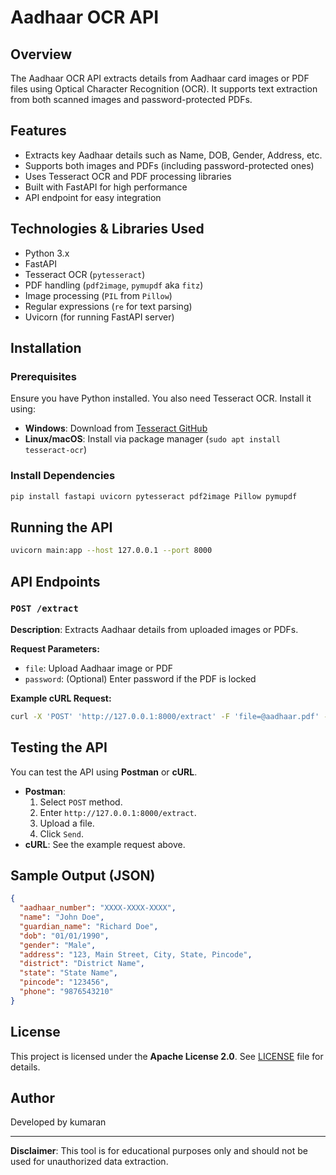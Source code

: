 # Aadhaar OCR API

## Overview
The Aadhaar OCR API extracts details from Aadhaar card images or PDF files using Optical Character Recognition (OCR). It supports text extraction from both scanned images and password-protected PDFs.

## Features
- Extracts key Aadhaar details such as Name, DOB, Gender, Address, etc.
- Supports both images and PDFs (including password-protected ones)
- Uses Tesseract OCR and PDF processing libraries
- Built with FastAPI for high performance
- API endpoint for easy integration

## Technologies & Libraries Used
- Python 3.x
- FastAPI
- Tesseract OCR (`pytesseract`)
- PDF handling (`pdf2image`, `pymupdf` aka `fitz`)
- Image processing (`PIL` from `Pillow`)
- Regular expressions (`re` for text parsing)
- Uvicorn (for running FastAPI server)

## Installation
### Prerequisites
Ensure you have Python installed. You also need Tesseract OCR. Install it using:
- **Windows**: Download from [Tesseract GitHub](https://github.com/UB-Mannheim/tesseract/wiki)
- **Linux/macOS**: Install via package manager (`sudo apt install tesseract-ocr`)

### Install Dependencies
```sh
pip install fastapi uvicorn pytesseract pdf2image Pillow pymupdf
```

## Running the API
```sh
uvicorn main:app --host 127.0.0.1 --port 8000
```

## API Endpoints
### `POST /extract`
**Description**: Extracts Aadhaar details from uploaded images or PDFs.

**Request Parameters:**
- `file`: Upload Aadhaar image or PDF
- `password`: (Optional) Enter password if the PDF is locked

**Example cURL Request:**
```sh
curl -X 'POST' 'http://127.0.0.1:8000/extract' -F 'file=@aadhaar.pdf' -F 'password=1234'
```

## Testing the API
You can test the API using **Postman** or **cURL**.
- **Postman**: 
  1. Select `POST` method.
  2. Enter `http://127.0.0.1:8000/extract`.
  3. Upload a file.
  4. Click `Send`.
- **cURL**: See the example request above.

## Sample Output (JSON)
```json
{
  "aadhaar_number": "XXXX-XXXX-XXXX",
  "name": "John Doe",
  "guardian_name": "Richard Doe",
  "dob": "01/01/1990",
  "gender": "Male",
  "address": "123, Main Street, City, State, Pincode",
  "district": "District Name",
  "state": "State Name",
  "pincode": "123456",
  "phone": "9876543210"
}
```

## License
This project is licensed under the **Apache License 2.0**. See [LICENSE](LICENSE) file for details.


## Author
Developed by kumaran

---
**Disclaimer**: This tool is for educational purposes only and should not be used for unauthorized data extraction.
